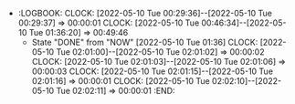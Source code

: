 - :LOGBOOK:
  CLOCK: [2022-05-10 Tue 00:29:36]--[2022-05-10 Tue 00:29:37] =>  00:00:01
  CLOCK: [2022-05-10 Tue 00:46:34]--[2022-05-10 Tue 01:36:20] =>  00:49:46
  * State "DONE" from "NOW" [2022-05-10 Tue 01:36]
  CLOCK: [2022-05-10 Tue 02:01:00]--[2022-05-10 Tue 02:01:02] =>  00:00:02
  CLOCK: [2022-05-10 Tue 02:01:03]--[2022-05-10 Tue 02:01:06] =>  00:00:03
  CLOCK: [2022-05-10 Tue 02:01:15]--[2022-05-10 Tue 02:01:16] =>  00:00:01
  CLOCK: [2022-05-10 Tue 02:02:10]--[2022-05-10 Tue 02:02:11] =>  00:00:01
  :END: